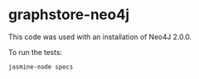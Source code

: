 graphstore-neo4j
============

This code was used with an installation of Neo4J 2.0.0.

To run the tests:

```
jasmine-node specs
```